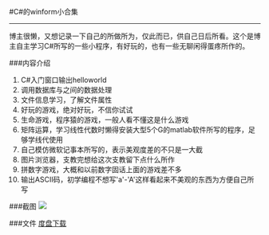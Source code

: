 #C#的winform小合集


----------
博主很懒，又想记录一下自己的所做所为，仅此而已，供自己日后所看。这个是博主自主学习C#所写的一些小程序，有好玩的，也有一些无聊闲得蛋疼所作的。

###内容介绍
1. C#入门窗口输出helloworld
2. 调用数据库与之间的数据处理
3. 文件信息学习，了解文件属性
4. 好玩的游戏，绝对好玩，不信你试试
5. 生命游戏，程序猿的游戏，一般人看不懂这是什么游戏
6. 矩阵运算，学习线性代数时懒得安装大型5个G的matlab软件所写的程序，足够学线代使用
7. 自己模仿微软记事本所写的，表示美观度差的不只是一大截
8. 图片浏览器，支教完想给这次支教留下点什么所作
9. 拼数字游戏，大概和以前数字固话上面的游戏差不多
10. 输出ASCII码，初学编程不想写'a'-'A'这样看起来不美观的东西为方便自己所写

###截图
![](http://images.cnitblog.com/blog/701997/201502/231436455332156.png)

###文件
[度盘下载](http://pan.baidu.com/s/1i36AsZV)
